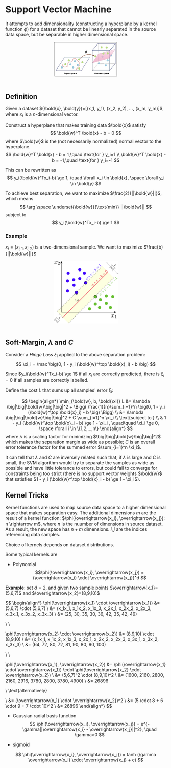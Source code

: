 # Support Vector Machine

It attempts to add dimensionality (constructing a hyperplane by a kernel function $\phi$) for a dataset that cannot be linearly separated in the source data space, but be separable in higher dimensional space.

<div style="display: flex; justify-content: center;">
      <img src="imgs/svm.png" width="40%" height="40%" alt="svm">
</div>
</br>

## Definition

Given a dataset $(\bold{x}, \bold{y})=[(x_1, y_1), (x_2, y_2), ..., (x_m, y_m)]$, where $x_i$ is a $n$-dimensional vector.

Construct a hyperplane that makes training data $\bold{x}$ satisfy
$$
\bold{w}^T \bold{x} - b = 0
$$
where $\bold{w}$  is the (not necessarily normalized) normal vector to the hyperplane.
$$
\bold{w}^T \bold{x} - b = 1,\quad \text{for } y_i=1
\\
\bold{w}^T \bold{x} - b = -1,\quad \text{for } y_i=-1
$$

This can be rewritten as
$$
y_i(\bold{w}^Tx_i-b) \ge 1, \quad \forall x_i \in \bold{x}, \space \forall y_i \in \bold{y}
$$

To achieve best separation, we want to maximize $\frac{2}{||\bold{w}||}$, which means
$$
\arg \space \underset{\bold{w}}{\text{min}} ||\bold{w}||
$$
subject to
$$
y_i(\bold{w}^Tx_i-b) \ge 1
$$

### Example

$x_i = (x_{i,1}, x_{i,2})$ is a two-dimensional sample. We want to maximize $\frac{b}{||\bold{w}||}$

<div style="display: flex; justify-content: center;">
      <img src="imgs/svm_theory.png" width="40%" height="40%" alt="svm_theory">
</div>
</br>

## Soft-Margin, $\lambda$ and $C$

Consider a *Hinge Loss* $\xi_i$ applied to the above separation problem:
$$
\xi_i = 
\max \big(0, 1 - y_i (\bold{w}^\top \bold{x}_i) - b \big)
$$

Since $y_i(\bold{w}^Tx_i-b) \ge 1$ if all $x_i$ are correctly predicted,  there is $\xi_i = 0$ if all samples are correctly labelled.

Define the cost $L$ that sums up all samples' error $\xi_i$:

$$
\begin{align*}
\min_{\bold{w}, b, \bold{\xi}}
L &= 
    \lambda \big|\big|\bold{w}\big|\big|^2 +
    \Bigg( 
    \frac{1}{n}\sum_{i=1}^n \big(0, 1 - y_i (\bold{w}^\top \bold{x}_i) - b \big) 
    \Bigg)
\\ &=
    \lambda \big|\big|\bold{w}\big|\big|^2 +
    C \sum_{i=1}^n \xi_i
\\ \text{subject to } 
\\ &
1 - y_i (\bold{w}^\top \bold{x}_i - b) \ge 1 - \xi_i
, \quad\quad
\xi_i \ge 0, \space \forall i \in \{1,2,...,n\}
\end{align*}
$$
where $\lambda$ is a scaling factor for minimizing $\big|\big|\bold{w}\big|\big|^2$ which makes the separation margin as wide as possible; $C$ is an overall error tolerance factor for the summed error $\sum_{i=1}^n \xi_i$.

It can tell that $\lambda$ and $C$ are inversely related such that, 
if $\lambda$ is large and $C$ is small, the SVM algorithm would try to separate the samples as wide as possible and have little tolerance to errors, but could fail to converge for constraints being too strict (there is no support vector weights $\bold{w}$ that satisfies $1 - y_i (\bold{w}^\top \bold{x}_i - b) \ge 1 - \xi_i$).


## Kernel Tricks

Kernel functions are used to map source data space to a higher dimensional space that makes separation easy. The additional dimensions $m$ are the result of a kernel function: $\phi(\overrightarrow{x_i}, \overrightarrow{x_j}): n \rightarrow m$, where $n$ is the nuumber of dimensions in source dataset. As a result, the new space has $n+m$ dimensions. $i, j$ are the indices referencing data samples.

Choice of kernels depends on dataset distributions.

Some typical kernels are

* Polynomial
$$\phi(\overrightarrow{x_i}, \overrightarrow{x_j}) = (\overrightarrow{x_i} \cdot \overrightarrow{x_j})^d
$$

**Example**: set $d=2$, and given two sample points $\overrightarrow{x_1}=(5,6,7)$ and $\overrightarrow{x_2}=(8,9,10)$

$$
\begin{align*}
\phi(\overrightarrow{x_1} \cdot \overrightarrow{x_1})
&=
(5,6,7) \cdot (5,6,7)
\\ &=
(x_1x_1, x_1x_2, x_1x_3, x_2x_1, x_2x_2, x_2x_3, x_3x_1, x_3x_2, x_3x_3)
\\ &=
(25, 30, 35, 30, 36, 42, 35, 42, 49)

\\
\\

\phi(\overrightarrow{x_2} \cdot \overrightarrow{x_2})
&=
(8,9,10) \cdot (8,9,10)
\\ &=
(x_1x_1, x_1x_2, x_1x_3, x_2x_1, x_2x_2, x_2x_3, x_3x_1, x_3x_2, x_3x_3)
\\ &=
(64, 72, 80, 72, 81, 90, 80, 90, 100)

\\
\\

\phi(\overrightarrow{x_1}, \overrightarrow{x_2})
 &=
\phi(\overrightarrow{x_1} \cdot \overrightarrow{x_1}) \cdot \phi(\overrightarrow{x_2} \cdot \overrightarrow{x_2})
\\ &=
(5,6,7)^2 \cdot (8,9,10)^2
\\ &=
(1600, 2160, 2800, 2160, 2916, 3780, 2800, 3780, 4900)
\\ &=
26896

\\ \text{alternatively}

\\ &=
(\overrightarrow{x_1} \cdot \overrightarrow{x_2})^2
\\ &=
(5 \cdot 8 + 6 \cdot 9 + 7 \cdot 10)^2
\\ &=
26896
\end{align*}
$$

* Gaussian radial basis function
$$
\phi(\overrightarrow{x_i}, \overrightarrow{x_j}) = e^{-\gamma||\overrightarrow{x_i} - \overrightarrow{x_j}||^2}, \quad \gamma>0
$$

* sigmoid

$$
\phi(\overrightarrow{x_i}, \overrightarrow{x_j}) = tanh (\gamma \overrightarrow{x_i} \cdot \overrightarrow{x_j} + c)
$$